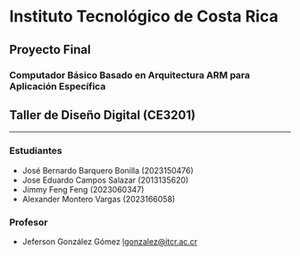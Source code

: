 # Instituto Tecnológico de Costa Rica

## Proyecto Final

### Computador Básico Basado en Arquitectura ARM para Aplicación Específica

## Taller de Diseño Digital (CE3201)

---

### Estudiantes

- José Bernardo Barquero Bonilla (2023150476)
- Jose Eduardo Campos Salazar (2013135620)
- Jimmy Feng Feng (2023060347)
- Alexander Montero Vargas (2023166058)

### Profesor

- Jeferson González Gómez <lgonzalez@itcr.ac.cr>
